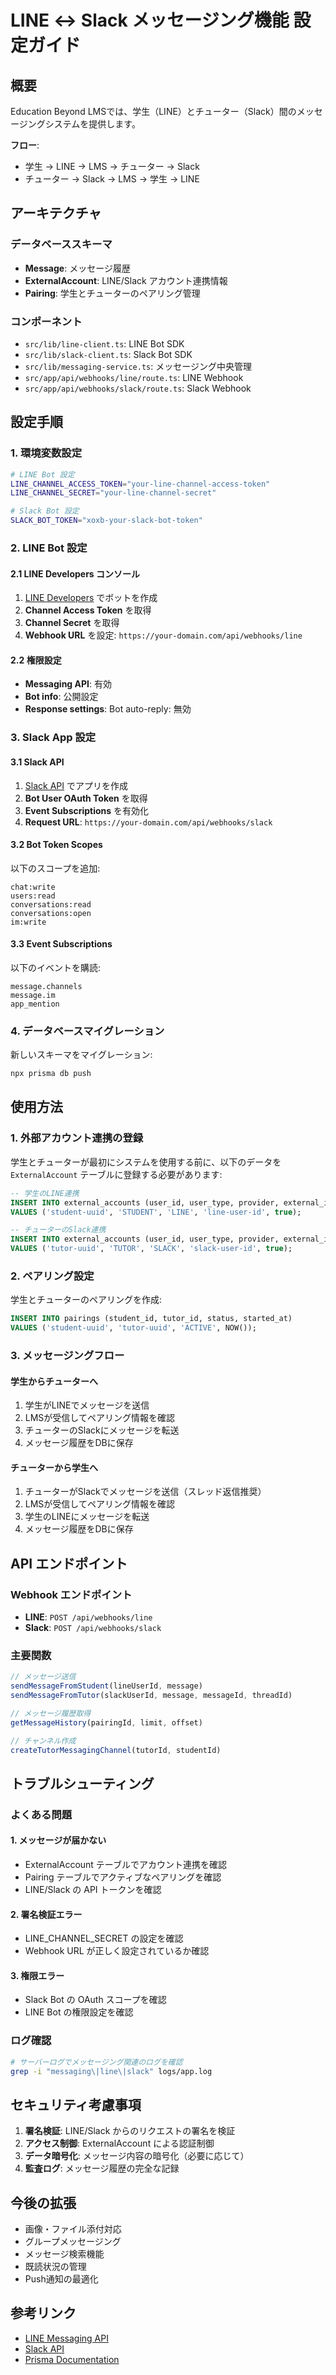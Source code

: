 # LINE ↔ Slack メッセージング機能 設定ガイド

## 概要
Education Beyond LMSでは、学生（LINE）とチューター（Slack）間のメッセージングシステムを提供します。

**フロー**:
- 学生 → LINE → LMS → チューター → Slack
- チューター → Slack → LMS → 学生 → LINE

## アーキテクチャ

### データベーススキーマ
- **Message**: メッセージ履歴
- **ExternalAccount**: LINE/Slack アカウント連携情報
- **Pairing**: 学生とチューターのペアリング管理

### コンポーネント
- `src/lib/line-client.ts`: LINE Bot SDK
- `src/lib/slack-client.ts`: Slack Bot SDK
- `src/lib/messaging-service.ts`: メッセージング中央管理
- `src/app/api/webhooks/line/route.ts`: LINE Webhook
- `src/app/api/webhooks/slack/route.ts`: Slack Webhook

## 設定手順

### 1. 環境変数設定

```bash
# LINE Bot 設定
LINE_CHANNEL_ACCESS_TOKEN="your-line-channel-access-token"
LINE_CHANNEL_SECRET="your-line-channel-secret"

# Slack Bot 設定
SLACK_BOT_TOKEN="xoxb-your-slack-bot-token"
```

### 2. LINE Bot 設定

#### 2.1 LINE Developers コンソール
1. [LINE Developers](https://developers.line.biz/) でボットを作成
2. **Channel Access Token** を取得
3. **Channel Secret** を取得
4. **Webhook URL** を設定: `https://your-domain.com/api/webhooks/line`

#### 2.2 権限設定
- **Messaging API**: 有効
- **Bot info**: 公開設定
- **Response settings**: Bot auto-reply: 無効

### 3. Slack App 設定

#### 3.1 Slack API
1. [Slack API](https://api.slack.com/apps) でアプリを作成
2. **Bot User OAuth Token** を取得
3. **Event Subscriptions** を有効化
4. **Request URL**: `https://your-domain.com/api/webhooks/slack`

#### 3.2 Bot Token Scopes
以下のスコープを追加:
```
chat:write
users:read
conversations:read
conversations:open
im:write
```

#### 3.3 Event Subscriptions
以下のイベントを購読:
```
message.channels
message.im
app_mention
```

### 4. データベースマイグレーション

新しいスキーマをマイグレーション:
```bash
npx prisma db push
```

## 使用方法

### 1. 外部アカウント連携の登録

学生とチューターが最初にシステムを使用する前に、以下のデータを `ExternalAccount` テーブルに登録する必要があります:

```sql
-- 学生のLINE連携
INSERT INTO external_accounts (user_id, user_type, provider, external_id, is_active)
VALUES ('student-uuid', 'STUDENT', 'LINE', 'line-user-id', true);

-- チューターのSlack連携
INSERT INTO external_accounts (user_id, user_type, provider, external_id, is_active)
VALUES ('tutor-uuid', 'TUTOR', 'SLACK', 'slack-user-id', true);
```

### 2. ペアリング設定

学生とチューターのペアリングを作成:
```sql
INSERT INTO pairings (student_id, tutor_id, status, started_at)
VALUES ('student-uuid', 'tutor-uuid', 'ACTIVE', NOW());
```

### 3. メッセージングフロー

#### 学生からチューターへ
1. 学生がLINEでメッセージを送信
2. LMSが受信してペアリング情報を確認
3. チューターのSlackにメッセージを転送
4. メッセージ履歴をDBに保存

#### チューターから学生へ
1. チューターがSlackでメッセージを送信（スレッド返信推奨）
2. LMSが受信してペアリング情報を確認
3. 学生のLINEにメッセージを転送
4. メッセージ履歴をDBに保存

## API エンドポイント

### Webhook エンドポイント
- **LINE**: `POST /api/webhooks/line`
- **Slack**: `POST /api/webhooks/slack`

### 主要関数
```typescript
// メッセージ送信
sendMessageFromStudent(lineUserId, message)
sendMessageFromTutor(slackUserId, message, messageId, threadId)

// メッセージ履歴取得
getMessageHistory(pairingId, limit, offset)

// チャンネル作成
createTutorMessagingChannel(tutorId, studentId)
```

## トラブルシューティング

### よくある問題

#### 1. メッセージが届かない
- ExternalAccount テーブルでアカウント連携を確認
- Pairing テーブルでアクティブなペアリングを確認
- LINE/Slack の API トークンを確認

#### 2. 署名検証エラー
- LINE_CHANNEL_SECRET の設定を確認
- Webhook URL が正しく設定されているか確認

#### 3. 権限エラー
- Slack Bot の OAuth スコープを確認
- LINE Bot の権限設定を確認

### ログ確認
```bash
# サーバーログでメッセージング関連のログを確認
grep -i "messaging\|line\|slack" logs/app.log
```

## セキュリティ考慮事項

1. **署名検証**: LINE/Slack からのリクエストの署名を検証
2. **アクセス制御**: ExternalAccount による認証制御
3. **データ暗号化**: メッセージ内容の暗号化（必要に応じて）
4. **監査ログ**: メッセージ履歴の完全な記録

## 今後の拡張

- 画像・ファイル添付対応
- グループメッセージング
- メッセージ検索機能
- 既読状況の管理
- Push通知の最適化

## 参考リンク

- [LINE Messaging API](https://developers.line.biz/ja/docs/messaging-api/)
- [Slack API](https://api.slack.com/)
- [Prisma Documentation](https://www.prisma.io/docs)